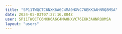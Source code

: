 ```yaml
---
title: "SP11TWQCTC6NXK6A6C4MA0HXVC76EKK3AHNRQ8MSA"
date: 2024-05-03T07:27:16.804Z
user: SP11TWQCTC6NXK6A6C4MA0HXVC76EKK3AHNRQ8MSA
layout: "users"
---
```

    